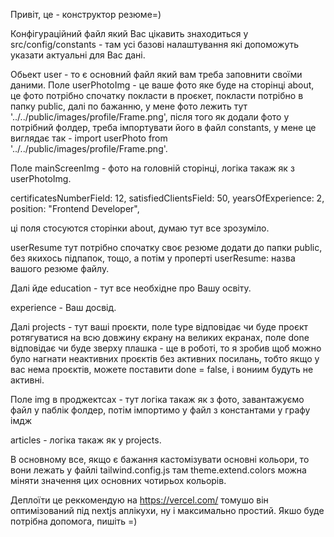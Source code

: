 Привіт, це - конструктор резюме=)

Конфігураційний файл який Вас цікавить знаходиться у src/config/constants - там усі базові налаштування які допоможуть указати актуальні для Вас дані.

Обьект user - то є основний файл який вам треба заповнити своїми даними.
Поле userPhotoImg - це ваше фото яке буде на сторінці about, це фото потрібно спочатку покласти в проєкет, покласти потрібно в папку public, далі по бажанню, у мене фото лежить тут '../../public/images/profile/Frame.png', після того як додали фото у потрібний фолдер, треба імпортувати його в файл constants, у мене це виглядає так - import userPhoto from '../../public/images/profile/Frame.png'.

Поле mainScreenImg - фото на головній сторінці, логіка такаж як з userPhotoImg.

certificatesNumberField: 12,
satisfiedClientsField: 50,
yearsOfExperience: 2,
position: "Frontend Developer",

ці поля стосуются сторінки about, думаю тут все зрозуміло.

userResume тут потрібно спочатку своє резюме додати до папки public, без якихось підпапок, тощо, а потім у проперті userResume: назва вашого резюме файлу.


Далі йде education - тут все необхідне про Вашу освіту.

experience - Ваш досвід.

Далі projects - тут ваші проєкти, поле type відповідає чи буде проєкт ротягуватися на всю довжину єкрану на великих екранах, поле done відповідає чи буде зверху плашка - ще в роботі, то я зробив щоб можно було нагнати неактивних проєктів без активних посилань, тобто якщо у вас нема проєктів, можете поставити done = false, і вониим будуть не активні.

Поле img в проджектсах - тут логіка такаж як з фото, завантажуємо файл у паблік фолдер, потім імпортимо у файл з константами у графу імдж

articles - логіка такаж як у projects.

В основному все, якщо є бажання кастомізувати основні кольори, то вони лежать у файлі tailwind.config.js там theme.extend.colors можна міняти значення цих основних чотирьох кольорів.

Деплоїти це реккомендую на https://vercel.com/ томушо він оптимізований під nextjs аплікухи, ну і максимально простий.
Якшо буде потрібна допомога, пишіть =)